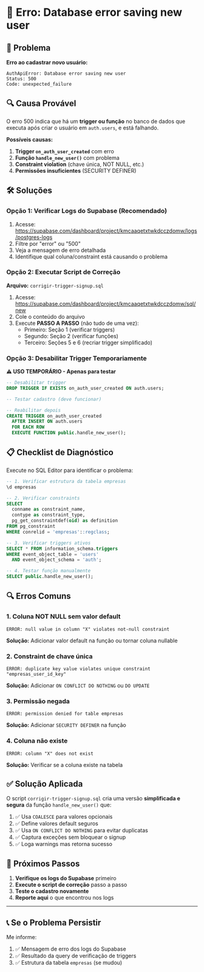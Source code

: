 # 🔧 Erro: Database error saving new user

## 🎯 Problema
**Erro ao cadastrar novo usuário:**
```
AuthApiError: Database error saving new user
Status: 500
Code: unexpected_failure
```

## 🔍 Causa Provável

O erro 500 indica que há um **trigger ou função** no banco de dados que executa após criar o usuário em `auth.users`, e está falhando.

**Possíveis causas:**
1. **Trigger `on_auth_user_created`** com erro
2. **Função `handle_new_user()`** com problema
3. **Constraint violation** (chave única, NOT NULL, etc.)
4. **Permissões insuficientes** (SECURITY DEFINER)

## 🛠️ Soluções

### Opção 1: Verificar Logs do Supabase (Recomendado)

1. Acesse: https://supabase.com/dashboard/project/kmcaaqetxtwkdcczdomw/logs/postgres-logs
2. Filtre por "error" ou "500"
3. Veja a mensagem de erro detalhada
4. Identifique qual coluna/constraint está causando o problema

### Opção 2: Executar Script de Correção

**Arquivo:** `corrigir-trigger-signup.sql`

1. Acesse: https://supabase.com/dashboard/project/kmcaaqetxtwkdcczdomw/sql/new
2. Cole o conteúdo do arquivo
3. Execute **PASSO A PASSO** (não tudo de uma vez):
   - Primeiro: Seção 1 (verificar triggers)
   - Segundo: Seção 2 (verificar funções)
   - Terceiro: Seções 5 e 6 (recriar trigger simplificado)

### Opção 3: Desabilitar Trigger Temporariamente

**⚠️ USO TEMPORÁRIO - Apenas para testar**

```sql
-- Desabilitar trigger
DROP TRIGGER IF EXISTS on_auth_user_created ON auth.users;

-- Testar cadastro (deve funcionar)

-- Reabilitar depois
CREATE TRIGGER on_auth_user_created
  AFTER INSERT ON auth.users
  FOR EACH ROW
  EXECUTE FUNCTION public.handle_new_user();
```

## 📋 Checklist de Diagnóstico

Execute no SQL Editor para identificar o problema:

```sql
-- 1. Verificar estrutura da tabela empresas
\d empresas

-- 2. Verificar constraints
SELECT 
  conname as constraint_name,
  contype as constraint_type,
  pg_get_constraintdef(oid) as definition
FROM pg_constraint
WHERE conrelid = 'empresas'::regclass;

-- 3. Verificar triggers ativos
SELECT * FROM information_schema.triggers
WHERE event_object_table = 'users'
  AND event_object_schema = 'auth';

-- 4. Testar função manualmente
SELECT public.handle_new_user();
```

## 🔍 Erros Comuns

### 1. Coluna NOT NULL sem valor default
```
ERROR: null value in column "X" violates not-null constraint
```
**Solução:** Adicionar valor default na função ou tornar coluna nullable

### 2. Constraint de chave única
```
ERROR: duplicate key value violates unique constraint "empresas_user_id_key"
```
**Solução:** Adicionar `ON CONFLICT DO NOTHING` ou `DO UPDATE`

### 3. Permissão negada
```
ERROR: permission denied for table empresas
```
**Solução:** Adicionar `SECURITY DEFINER` na função

### 4. Coluna não existe
```
ERROR: column "X" does not exist
```
**Solução:** Verificar se a coluna existe na tabela

## ✅ Solução Aplicada

O script `corrigir-trigger-signup.sql` cria uma versão **simplificada e segura** da função `handle_new_user()` que:

1. ✅ Usa `COALESCE` para valores opcionais
2. ✅ Define valores default seguros
3. ✅ Usa `ON CONFLICT DO NOTHING` para evitar duplicatas
4. ✅ Captura exceções sem bloquear o signup
5. ✅ Loga warnings mas retorna sucesso

## 🎯 Próximos Passos

1. **Verifique os logs do Supabase** primeiro
2. **Execute o script de correção** passo a passo
3. **Teste o cadastro novamente**
4. **Reporte aqui** o que encontrou nos logs

---

## 📞 Se o Problema Persistir

Me informe:
1. ✅ Mensagem de erro dos logs do Supabase
2. ✅ Resultado da query de verificação de triggers
3. ✅ Estrutura da tabela `empresas` (se mudou)

